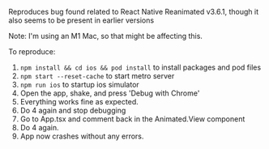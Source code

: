 Reproduces bug found related to React Native Reanimated v3.6.1, though it also seems to be present in earlier versions

Note: I'm using an M1 Mac, so that might be affecting this.


To reproduce:
1. `npm install && cd ios && pod install` to install packages and pod files
2. `npm start --reset-cache` to start metro server
3. `npm run ios` to startup ios simulator
4. Open the app, shake, and press 'Debug with Chrome'
5. Everything works fine as expected.
6. Do 4 again and stop debugging
7. Go to App.tsx and comment back in the Animated.View component
8. Do 4 again.
9. App now crashes without any errors.